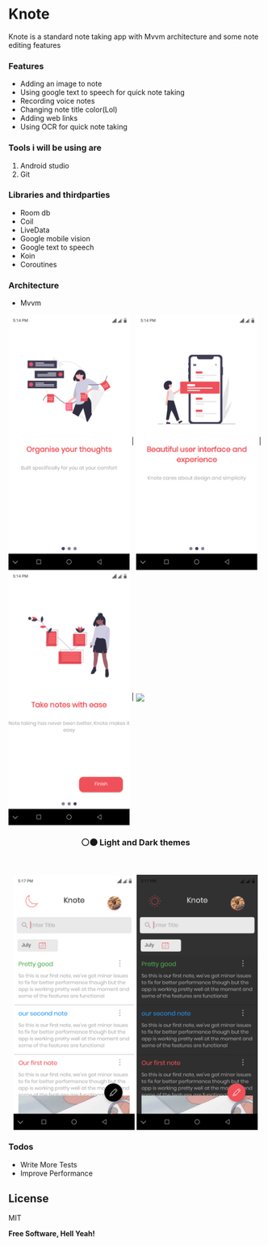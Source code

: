 # Knote



Knote is a standard note taking app with Mvvm architecture and some note editing features



### Features 

- Adding an image to note
- Using google text to speech for quick note taking
- Recording voice notes
- Changing note title color(Lol)
- Adding web links
- Using OCR for quick note taking

### Tools i will be using are

1. Android studio
2. Git

### Libraries and thirdparties

- Room db
- Coil
- LiveData
- Google mobile vision
- Google text to speech
- Koin
- Coroutines


### Architecture 
* Mvvm



<img align="center" src="./screenshots/slideone.png" width="240"> | <img align="center" src="./screenshots/slidetwo.png" width="240"> | <img align="center" src="./screenshots/slidethree.png" width="240"> | <img align="center" src="./resources/mainemptyscreen.png" width="240">

<h3 align="center">⚪⚫ Light and Dark themes</h3></br>

<p align="center">
<img align="center" src="./screenshots/notelistday.png" width="240"> 
<img align="center" src="./screenshots/notelistnight.png" width="240">
</p>
 
 
 
 


### Todos

 - Write More Tests
 - Improve Performance

License
----

MIT


**Free Software, Hell Yeah!**
